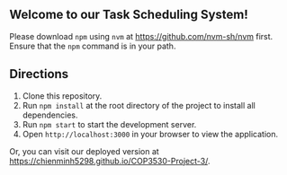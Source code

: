 ## Welcome to our Task Scheduling System!

Please download `npm` using `nvm` at https://github.com/nvm-sh/nvm first.
Ensure that the `npm` command is in your path.

## Directions

1. Clone this repository.
2. Run `npm install` at the root directory of the project to install all dependencies.
3. Run `npm start` to start the development server.
4. Open `http://localhost:3000` in your browser to view the application.

Or, you can visit our deployed version at https://chienminh5298.github.io/COP3530-Project-3/.